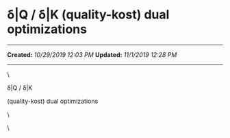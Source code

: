 δ\|Q / δ\|K (quality-kost) dual optimizations
=============================================

  -------------- -----------------------
  **Created:**   *10/29/2019 12:03 PM*
  **Updated:**   *11/1/2019 12:28 PM*
  -------------- -----------------------

\

δ\|Q / δ\|K 

(quality-kost) dual optimizations

\

\

 
